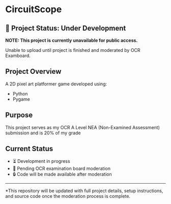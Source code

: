# CircuitScope

## 🚧 Project Status: Under Development
**NOTE: This project is currently unavailable for public access.**

Unable to upload until project is finished and moderated by OCR Examboard.

## Project Overview
A 2D pixel art platformer game developed using:
- Python
- Pygame

## Purpose
This project serves as my OCR A Level NEA (Non-Examined Assessment) submission and is 20% of my grade

## Current Status
- ⏳ Development in progress
- 📝 Pending OCR examination board moderation
- 🔒 Code will be made available after moderation 

---
*This repository will be updated with full project details, setup instructions, and source code once the moderation process is complete.
